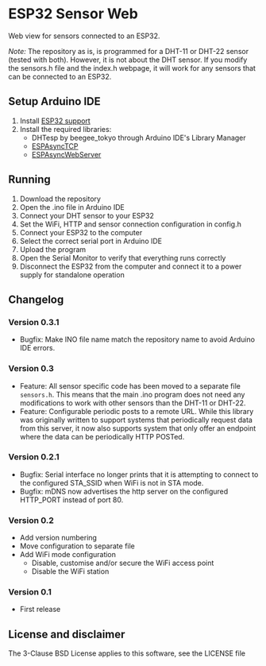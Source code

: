 # ESP32 Sensor Web

Web view for sensors connected to an ESP32.

*Note:* The repository as is, is programmed for a DHT-11 or DHT-22 sensor (tested with both). However, it is not about the DHT sensor. If you modify the sensors.h file and the index.h webpage, it will work for any sensors that can be connected to an ESP32.

## Setup Arduino IDE

1. Install [ESP32 support](https://github.com/espressif/arduino-esp32#installation-instructions)
1. Install the required libraries:
    * DHTesp by beegee_tokyo through Arduino IDE's Library Manager
    * [ESPAsyncTCP](https://github.com/me-no-dev/ESPAsyncTCP)
    * [ESPAsyncWebServer](https://github.com/me-no-dev/ESPAsyncWebServer)

## Running

1. Download the repository
1. Open the .ino file in Arduino IDE
1. Connect your DHT sensor to your ESP32
1. Set the WiFi, HTTP and sensor connection configuration in config.h
1. Connect your ESP32 to the computer
1. Select the correct serial port in Arduino IDE
1. Upload the program
1. Open the Serial Monitor to verify that everything runs correctly
1. Disconnect the ESP32 from the computer and connect it to a power supply for standalone operation

## Changelog

### Version 0.3.1

* Bugfix: Make INO file name match the repository name to avoid Arduino IDE errors.

### Version 0.3

* Feature: All sensor specific code has been moved to a separate file `sensors.h`. This means that the main .ino program does not need any modifications to work with other sensors than the DHT-11 or DHT-22.
* Feature: Configurable periodic posts to a remote URL.
    While this library was originally written to support systems that periodically request data from this server,
    it now also supports system that only offer an endpoint where the data can be periodically HTTP POSTed.

### Version 0.2.1

* Bugfix: Serial interface no longer prints that it is attempting to connect to the configured STA_SSID when WiFi is not in STA mode.
* Bugfix: mDNS now advertises the http server on the configured HTTP_PORT instead of port 80.

### Version 0.2

* Add version numbering
* Move configuration to separate file
* Add WiFi mode configuration
  * Disable, customise and/or secure the WiFi access point
  * Disable the WiFi station

### Version 0.1

* First release

## License and disclaimer

The 3-Clause BSD License applies to this software, see the LICENSE file
